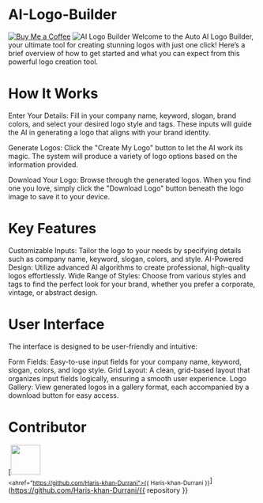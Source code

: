# AI-Logo-Builder
[![Buy Me a Coffee](https://img.shields.io/badge/Donate-Buy%20Me%20a%20Coffee-orange.svg)](https://www.buymeacoffee.com/hariskha)
![AI Logo Builder](https://storage.googleapis.com/msgsndr/gaLwORwdEGHxCHjEqZ1C/media/665890776cee2b8b0f4d7984.png)
Welcome to the Auto AI Logo Builder, your ultimate tool for creating stunning logos with just one click! Here’s a brief overview of how to get started and what you can expect from this powerful logo creation tool.
# How It Works
Enter Your Details: Fill in your company name, keyword, slogan, brand colors, and select your desired logo style and tags. These inputs will guide the AI in generating a logo that aligns with your brand identity.

Generate Logos: Click the "Create My Logo" button to let the AI work its magic. The system will produce a variety of logo options based on the information provided.

Download Your Logo: Browse through the generated logos. When you find one you love, simply click the "Download Logo" button beneath the logo image to save it to your device.

# Key Features
Customizable Inputs: Tailor the logo to your needs by specifying details such as company name, keyword, slogan, colors, and style.
AI-Powered Design: Utilize advanced AI algorithms to create professional, high-quality logos effortlessly.
Wide Range of Styles: Choose from various styles and tags to find the perfect look for your brand, whether you prefer a corporate, vintage, or abstract design.

# User Interface
The interface is designed to be user-friendly and intuitive:

Form Fields: Easy-to-use input fields for your company name, keyword, slogan, colors, and logo style.
Grid Layout: A clean, grid-based layout that organizes input fields logically, ensuring a smooth user experience.
Logo Gallery: View generated logos in a gallery format, each accompanied by a download button for easy access.

# Contributor
[<img src="https://github.com/Haris-khan-Durrani.png" width="60px;"/><br /><sub><ahref="https://github.com/Haris-khan-Durrani">{{ Haris-khan-Durrani }}</a></sub>](https://github.com/Haris-khan-Durrani/{{ repository }}
